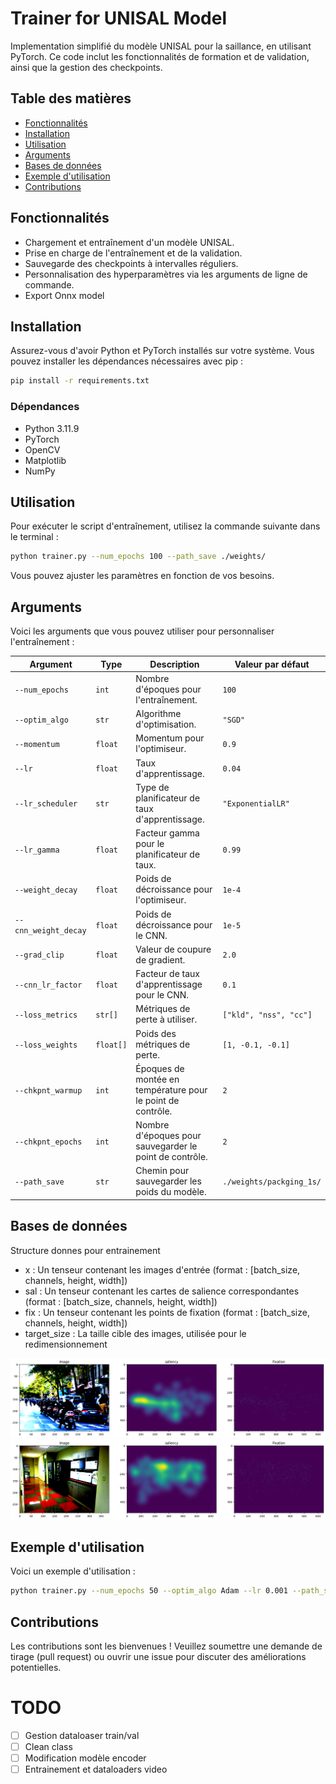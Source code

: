 # Trainer for UNISAL Model

Implementation simplifié du modèle UNISAL pour la saillance, en utilisant PyTorch. Ce code inclut les fonctionnalités de formation et de validation, ainsi que la gestion des checkpoints.

## Table des matières

- [Fonctionnalités](#fonctionnalités)
- [Installation](#installation)
- [Utilisation](#utilisation)
- [Arguments](#arguments)
- [Bases de données](#Bases-de-données)
- [Exemple d'utilisation](#exemple-dutilisation)
- [Contributions](#contributions)

## Fonctionnalités

- Chargement et entraînement d'un modèle UNISAL.
- Prise en charge de l'entraînement et de la validation.
- Sauvegarde des checkpoints à intervalles réguliers.
- Personnalisation des hyperparamètres via les arguments de ligne de commande.
- Export Onnx model

## Installation

Assurez-vous d'avoir Python et PyTorch installés sur votre système. Vous pouvez installer les dépendances nécessaires avec pip :

```bash
pip install -r requirements.txt
```

### Dépendances
- Python 3.11.9
- PyTorch
- OpenCV
- Matplotlib
- NumPy

## Utilisation

Pour exécuter le script d'entraînement, utilisez la commande suivante dans le terminal :

```bash
python trainer.py --num_epochs 100 --path_save ./weights/
```

Vous pouvez ajuster les paramètres en fonction de vos besoins.

## Arguments

Voici les arguments que vous pouvez utiliser pour personnaliser l'entraînement :

| Argument               | Type     | Description                                          | Valeur par défaut           |
|-----------------------|----------|----------------------------------------------------|-----------------------------|
| `--num_epochs`        | `int`    | Nombre d'époques pour l'entraînement.              | `100`                       |
| `--optim_algo`        | `str`    | Algorithme d'optimisation.                         | `"SGD"`                     |
| `--momentum`          | `float`  | Momentum pour l'optimiseur.                        | `0.9`                       |
| `--lr`                | `float`  | Taux d'apprentissage.                              | `0.04`                      |
| `--lr_scheduler`      | `str`    | Type de planificateur de taux d'apprentissage.     | `"ExponentialLR"`           |
| `--lr_gamma`          | `float`  | Facteur gamma pour le planificateur de taux.      | `0.99`                      |
| `--weight_decay`      | `float`  | Poids de décroissance pour l'optimiseur.          | `1e-4`                      |
| `--cnn_weight_decay`  | `float`  | Poids de décroissance pour le CNN.                 | `1e-5`                      |
| `--grad_clip`         | `float`  | Valeur de coupure de gradient.                     | `2.0`                       |
| `--cnn_lr_factor`     | `float`  | Facteur de taux d'apprentissage pour le CNN.      | `0.1`                       |
| `--loss_metrics`      | `str[]`  | Métriques de perte à utiliser.                     | `["kld", "nss", "cc"]`     |
| `--loss_weights`      | `float[]`| Poids des métriques de perte.                      | `[1, -0.1, -0.1]`          |
| `--chkpnt_warmup`     | `int`    | Époques de montée en température pour le point de contrôle. | `2`                  |
| `--chkpnt_epochs`     | `int`    | Nombre d'époques pour sauvegarder le point de contrôle. | `2`                  |
| `--path_save`         | `str`    | Chemin pour sauvegarder les poids du modèle.      | `./weights/packging_1s/`   |


## Bases de données
Structure donnes pour entrainement

- x : Un tenseur contenant les images d'entrée (format : [batch_size, channels, height, width])
- sal : Un tenseur contenant les cartes de salience correspondantes (format : [batch_size, channels, height, width])
- fix : Un tenseur contenant les points de fixation (format : [batch_size, channels, height, width])
- target_size : La taille cible des images, utilisée pour le redimensionnement

![Exemple 1](ressources/exemple_1.png)
![Exemple 2](ressources/exemple_2.png)



## Exemple d'utilisation

Voici un exemple d'utilisation :

```bash
python trainer.py --num_epochs 50 --optim_algo Adam --lr 0.001 --path_save ./output/
```

## Contributions

Les contributions sont les bienvenues ! Veuillez soumettre une demande de tirage (pull request) ou ouvrir une issue pour discuter des améliorations potentielles.


# TODO 
- [ ] Gestion dataloaser train/val 
- [ ] Clean class
- [ ] Modification modèle encoder
- [ ] Entrainement et dataloaders video
